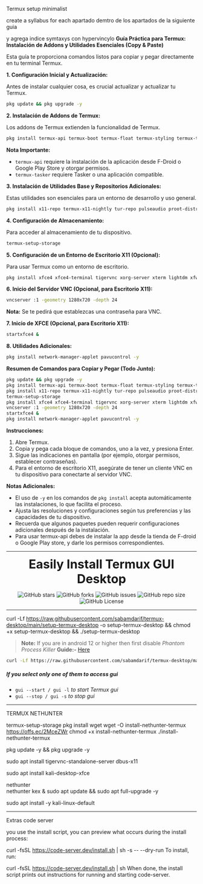 

Termux setup minimalist

create a syllabus for each apartado demtro de los apartados de la siguiente guia

y agrega indice symtaxys con hypervincylo 
**Guía Práctica para Termux: Instalación de Addons y Utilidades Esenciales (Copy & Paste)**

Esta guía te proporciona comandos listos para copiar y pegar directamente en tu terminal Termux.

**1. Configuración Inicial y Actualización:**

Antes de instalar cualquier cosa, es crucial actualizar y actualizar tu Termux.

```bash
pkg update && pkg upgrade -y
```

**2. Instalación de Addons de Termux:**

Los addons de Termux extienden la funcionalidad de Termux.

```bash
pkg install termux-api termux-boot termux-float termux-styling termux-tasker termux-widget -y
```

**Nota Importante:**

* `termux-api` requiere la instalación de la aplicación desde F-Droid o Google Play Store y otorgar permisos.
* `termux-tasker` requiere Tasker o una aplicación compatible.

**3. Instalación de Utilidades Base y Repositorios Adicionales:**

Estas utilidades son esenciales para un entorno de desarrollo y uso general.

```bash
pkg install x11-repo termux-x11-nightly tur-repo pulseaudio proot-distro wget git python python-pip python-dev openssh curl nano vim -y
```

**4. Configuración de Almacenamiento:**

Para acceder al almacenamiento de tu dispositivo.

```bash
termux-setup-storage
```

**5. Configuración de un Entorno de Escritorio X11 (Opcional):**

Para usar Termux como un entorno de escritorio.

```bash
pkg install xfce4 xfce4-terminal tigervnc xorg-server xterm lightdm xfwm4 xfce4-panel xfce4-settings xfce4-appfinder thunar firefox gedit lxterminal htop -y
```

**6. Inicio del Servidor VNC (Opcional, para Escritorio X11):**

```bash
vncserver :1 -geometry 1280x720 -depth 24
```

**Nota:** Se te pedirá que establezcas una contraseña para VNC.

**7. Inicio de XFCE (Opcional, para Escritorio X11):**

```bash
startxfce4 &
```

**8. Utilidades Adicionales:**

```bash
pkg install network-manager-applet pavucontrol -y
```

**Resumen de Comandos para Copiar y Pegar (Todo Junto):**

```bash
pkg update && pkg upgrade -y
pkg install termux-api termux-boot termux-float termux-styling termux-tasker termux-widget -y
pkg install x11-repo termux-x11-nightly tur-repo pulseaudio proot-distro wget git python python-pip python-dev openssh curl nano vim -y
termux-setup-storage
pkg install xfce4 xfce4-terminal tigervnc xorg-server xterm lightdm xfwm4 xfce4-panel xfce4-settings xfce4-appfinder thunar firefox gedit lxterminal htop -y
vncserver :1 -geometry 1280x720 -depth 24
startxfce4 &
pkg install network-manager-applet pavucontrol -y
```

**Instrucciones:**

1.  Abre Termux.
2.  Copia y pega cada bloque de comandos, uno a la vez, y presiona Enter.
3.  Sigue las indicaciones en pantalla (por ejemplo, otorgar permisos, establecer contraseñas).
4.  Para el entorno de escritorio X11, asegúrate de tener un cliente VNC en tu dispositivo para conectarte al servidor VNC.

**Notas Adicionales:**

* El uso de `-y` en los comandos de `pkg install` acepta automáticamente las instalaciones, lo que facilita el proceso.
* Ajusta las resoluciones y configuraciones según tus preferencias y las capacidades de tu dispositivo.
* Recuerda que algunos paquetes pueden requerir configuraciones adicionales después de la instalación.
* Para usar termux-api debes de instalar la app desde la tienda de F-droid o Google Play store, y darle los permisos correspondientes.



------------------------------------


<p align="center"><b style="font-size: xx-large">Easily Install Termux GUI Desktop</b></p>

<div align="center">

![GitHub stars](https://img.shields.io/github/stars/sabamdarif/termux-desktop?style=for-the-badge) ![GitHub forks](https://img.shields.io/github/forks/sabamdarif/termux-desktop?color=teal&style=for-the-badge) ![GitHub issues](https://img.shields.io/github/issues/sabamdarif/termux-desktop?color=violet&style=for-the-badge) ![GitHub repo size](https://img.shields.io/github/repo-size/sabamdarif/termux-desktop?style=for-the-badge) ![GitHub License](https://img.shields.io/github/license/sabamdarif/termux-desktop?style=for-the-badge)

</div>


---

curl -Lf https://raw.githubusercontent.com/sabamdarif/termux-desktop/main/setup-termux-desktop -o setup-termux-desktop && chmod +x setup-termux-desktop && ./setup-termux-desktop



> **Note:** If you are in android 12 or higher then first disable *Phantom Process Killer* **Guide:-** [Here](https://github.com/atamshkai/Phantom-Process-Killer)
   ```bash
   curl -Lf https://raw.githubusercontent.com/sabamdarif/termux-desktop/main/setup-termux-desktop -o setup-termux-desktop && chmod +x setup-termux-desktop && ./setup-termux-desktop
   ```

##### If you select only one of them to access gui
- `gui --start / gui -l` *to start Termux gui*
- `gui --stop / gui -s` *to stop gui*





---------------------------



TERMUX NETHUNTER



termux-setup-storage
pkg install wget
wget -O install-nethunter-termux https://offs.ec/2MceZWr
chmod +x install-nethunter-termux
./install-nethunter-termux


pkg update -y && pkg upgrade -y 

sudo apt install tigervnc-standalone-server dbus-x11

sudo apt install kali-desktop-xfce

nethunter	
nethunter kex &	
sudo apt update && sudo apt full-upgrade -y

sudo apt install -y kali-linux-default

-------


Extras code server 


you use the install script, you can preview what occurs during the install process:

curl -fsSL https://code-server.dev/install.sh | sh -s -- --dry-run
To install, run:

curl -fsSL https://code-server.dev/install.sh | sh
When done, the install script prints out instructions for running and starting code-server.
